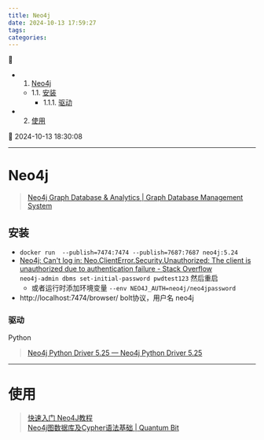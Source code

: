 ```yaml
---
title: Neo4j
date: 2024-10-13 17:59:27
tags: 
categories: 
---
```


💠

- 1. [Neo4j](#neo4j)
    - 1.1. [安装](#安装)
        - 1.1.1. [驱动](#驱动)
- 2. [使用](#使用)

💠 2024-10-13 18:30:08
****************************************
# Neo4j
> [Neo4j Graph Database & Analytics | Graph Database Management System](https://neo4j.com/)  

## 安装

- `docker run  --publish=7474:7474 --publish=7687:7687 neo4j:5.24`
- [Neo4j: Can't log in: Neo.ClientError.Security.Unauthorized: The client is unauthorized due to authentication failure - Stack Overflow](https://stackoverflow.com/questions/53687901/neo4j-cant-log-in-neo-clienterror-security-unauthorized-the-client-is-unauth)  
`neo4j-admin dbms set-initial-password pwdtest123` 然后重启
    - 或者运行时添加环境变量 `--env NEO4J_AUTH=neo4j/neo4jpassword` 
- http://localhost:7474/browser/  bolt协议，用户名 neo4j 

### 驱动

Python

> [Neo4j Python Driver 5.25 — Neo4j Python Driver 5.25](https://neo4j.com/docs/api/python-driver/current/)  

************************

# 使用
> [快速入门 Neo4J教程](https://juejin.cn/post/7146016720388358181)  
> [Neo4j图数据库及Cypher语法基础 | Quantum Bit](https://www.eula.club/blogs/Neo4j%E5%9B%BE%E6%95%B0%E6%8D%AE%E5%BA%93%E5%8F%8ACypher%E8%AF%AD%E6%B3%95%E5%9F%BA%E7%A1%80.html)  

